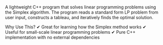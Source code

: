 A lightweight C++ program that solves linear programming problems using the Simplex algorithm. The program reads a standard form LP problem from user input, constructs a tableau, and iteratively finds the optimal solution.

Why Use This?
✔ Great for learning how the Simplex method works
✔ Useful for small-scale linear programming problems
✔ Pure C++ implementation with no external dependencies

